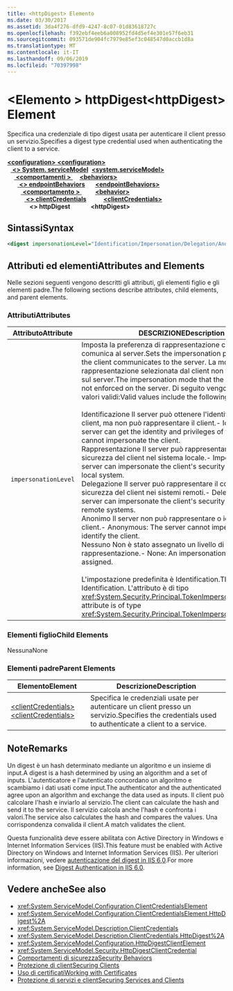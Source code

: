```yaml
---
title: <httpDigest> Elemento
ms.date: 03/30/2017
ms.assetid: 3da4f276-dfd9-4247-8c07-01d83618727c
ms.openlocfilehash: f392ebf4eeb6a008952fd4d5ef4e301e57f6eb31
ms.sourcegitcommit: 093571de904fc7979e85ef3c048547d0accb1d8a
ms.translationtype: MT
ms.contentlocale: it-IT
ms.lasthandoff: 09/06/2019
ms.locfileid: "70397998"
---
```

# <a name="httpdigest-element"></a><span data-ttu-id="d94e1-102">\<Elemento > httpDigest</span><span class="sxs-lookup"><span data-stu-id="d94e1-102">\<httpDigest> Element</span></span>
<span data-ttu-id="d94e1-103">Specifica una credenziale di tipo digest usata per autenticare il client presso un servizio.</span><span class="sxs-lookup"><span data-stu-id="d94e1-103">Specifies a digest type credential used when authenticating the client to a service.</span></span>  
  
<span data-ttu-id="d94e1-104">[ **\<configuration>** ](../configuration-element.md)</span><span class="sxs-lookup"><span data-stu-id="d94e1-104">[**\<configuration>**](../configuration-element.md)</span></span>\
<span data-ttu-id="d94e1-105">&nbsp;&nbsp;[ **\<> System. serviceModel**](system-servicemodel.md)</span><span class="sxs-lookup"><span data-stu-id="d94e1-105">&nbsp;&nbsp;[**\<system.serviceModel>**](system-servicemodel.md)</span></span>\
<span data-ttu-id="d94e1-106">&nbsp;&nbsp;&nbsp;&nbsp;[ **\<comportamenti >** ](behaviors.md)</span><span class="sxs-lookup"><span data-stu-id="d94e1-106">&nbsp;&nbsp;&nbsp;&nbsp;[**\<behaviors>**](behaviors.md)</span></span>\
<span data-ttu-id="d94e1-107">&nbsp;&nbsp;&nbsp;&nbsp;&nbsp;&nbsp;[ **\<> endpointBehaviors**](endpointbehaviors.md)</span><span class="sxs-lookup"><span data-stu-id="d94e1-107">&nbsp;&nbsp;&nbsp;&nbsp;&nbsp;&nbsp;[**\<endpointBehaviors>**](endpointbehaviors.md)</span></span>\
<span data-ttu-id="d94e1-108">&nbsp;&nbsp;&nbsp;&nbsp;&nbsp;&nbsp;&nbsp;&nbsp;[ **\<comportamento >** ](behavior-of-endpointbehaviors.md)</span><span class="sxs-lookup"><span data-stu-id="d94e1-108">&nbsp;&nbsp;&nbsp;&nbsp;&nbsp;&nbsp;&nbsp;&nbsp;[**\<behavior>**](behavior-of-endpointbehaviors.md)</span></span>\
<span data-ttu-id="d94e1-109">&nbsp;&nbsp;&nbsp;&nbsp;&nbsp;&nbsp;&nbsp;&nbsp;&nbsp;&nbsp;[ **\<> clientCredentials**](clientcredentials.md)</span><span class="sxs-lookup"><span data-stu-id="d94e1-109">&nbsp;&nbsp;&nbsp;&nbsp;&nbsp;&nbsp;&nbsp;&nbsp;&nbsp;&nbsp;[**\<clientCredentials>**](clientcredentials.md)</span></span>\
<span data-ttu-id="d94e1-110">&nbsp;&nbsp;&nbsp;&nbsp;&nbsp;&nbsp;&nbsp;&nbsp;&nbsp;&nbsp;&nbsp;&nbsp; **\<> httpDigest**</span><span class="sxs-lookup"><span data-stu-id="d94e1-110">&nbsp;&nbsp;&nbsp;&nbsp;&nbsp;&nbsp;&nbsp;&nbsp;&nbsp;&nbsp;&nbsp;&nbsp;**\<httpDigest>**</span></span>  
  
## <a name="syntax"></a><span data-ttu-id="d94e1-111">Sintassi</span><span class="sxs-lookup"><span data-stu-id="d94e1-111">Syntax</span></span>  
  
```xml  
<digest impersonationLevel="Identification/Impersonation/Delegation/Anonymous/None" />
```  
  
## <a name="attributes-and-elements"></a><span data-ttu-id="d94e1-112">Attributi ed elementi</span><span class="sxs-lookup"><span data-stu-id="d94e1-112">Attributes and Elements</span></span>  
 <span data-ttu-id="d94e1-113">Nelle sezioni seguenti vengono descritti gli attributi, gli elementi figlio e gli elementi padre.</span><span class="sxs-lookup"><span data-stu-id="d94e1-113">The following sections describe attributes, child elements, and parent elements.</span></span>  
  
### <a name="attributes"></a><span data-ttu-id="d94e1-114">Attributi</span><span class="sxs-lookup"><span data-stu-id="d94e1-114">Attributes</span></span>  
  
|<span data-ttu-id="d94e1-115">Attributo</span><span class="sxs-lookup"><span data-stu-id="d94e1-115">Attribute</span></span>|<span data-ttu-id="d94e1-116">DESCRIZIONE</span><span class="sxs-lookup"><span data-stu-id="d94e1-116">Description</span></span>|  
|---------------|-----------------|  
|`impersonationLevel`|<span data-ttu-id="d94e1-117">Imposta la preferenza di rappresentazione che il client comunica al server.</span><span class="sxs-lookup"><span data-stu-id="d94e1-117">Sets the impersonation preference that the client communicates to the server.</span></span> <span data-ttu-id="d94e1-118">La modalità di rappresentazione selezionata dal client non viene imposta sul server.</span><span class="sxs-lookup"><span data-stu-id="d94e1-118">The impersonation mode that the client selects is not enforced on the server.</span></span> <span data-ttu-id="d94e1-119">Di seguito vengono elencati i valori validi:</span><span class="sxs-lookup"><span data-stu-id="d94e1-119">Valid values include the following:</span></span><br /><br /> <span data-ttu-id="d94e1-120">Identificazione Il server può ottenere l'identità e i privilegi del client, ma non può rappresentare il client.</span><span class="sxs-lookup"><span data-stu-id="d94e1-120">-   Identification: The server can get the identity and privileges of the client, but cannot impersonate the client.</span></span><br /><span data-ttu-id="d94e1-121">Rappresentazione Il server può rappresentare il contesto di sicurezza del client nel sistema locale.</span><span class="sxs-lookup"><span data-stu-id="d94e1-121">-   Impersonation: The server can impersonate the client's security context on the local system.</span></span><br /><span data-ttu-id="d94e1-122">Delegazione Il server può rappresentare il contesto di sicurezza del client nei sistemi remoti.</span><span class="sxs-lookup"><span data-stu-id="d94e1-122">-   Delegation: The server can impersonate the client's security context on remote systems.</span></span><br /><span data-ttu-id="d94e1-123">Anonimo Il server non può rappresentare o identificare il client.</span><span class="sxs-lookup"><span data-stu-id="d94e1-123">-   Anonymous: The server cannot impersonate or identify the client.</span></span><br /><span data-ttu-id="d94e1-124">Nessuno Non è stato assegnato un livello di rappresentazione.</span><span class="sxs-lookup"><span data-stu-id="d94e1-124">-   None: An impersonation level is not assigned.</span></span><br /><br /> <span data-ttu-id="d94e1-125">L'impostazione predefinita è Identification.</span><span class="sxs-lookup"><span data-stu-id="d94e1-125">The default is Identification.</span></span> <span data-ttu-id="d94e1-126">L'attributo è di tipo <xref:System.Security.Principal.TokenImpersonationLevel>.</span><span class="sxs-lookup"><span data-stu-id="d94e1-126">This attribute is of type <xref:System.Security.Principal.TokenImpersonationLevel>.</span></span>|  
  
### <a name="child-elements"></a><span data-ttu-id="d94e1-127">Elementi figlio</span><span class="sxs-lookup"><span data-stu-id="d94e1-127">Child Elements</span></span>  
 <span data-ttu-id="d94e1-128">Nessuna</span><span class="sxs-lookup"><span data-stu-id="d94e1-128">None</span></span>  
  
### <a name="parent-elements"></a><span data-ttu-id="d94e1-129">Elementi padre</span><span class="sxs-lookup"><span data-stu-id="d94e1-129">Parent Elements</span></span>  
  
|<span data-ttu-id="d94e1-130">Elemento</span><span class="sxs-lookup"><span data-stu-id="d94e1-130">Element</span></span>|<span data-ttu-id="d94e1-131">Descrizione</span><span class="sxs-lookup"><span data-stu-id="d94e1-131">Description</span></span>|  
|-------------|-----------------|  
|[<span data-ttu-id="d94e1-132">\<clientCredentials></span><span class="sxs-lookup"><span data-stu-id="d94e1-132">\<clientCredentials></span></span>](clientcredentials.md)|<span data-ttu-id="d94e1-133">Specifica le credenziali usate per autenticare un client presso un servizio.</span><span class="sxs-lookup"><span data-stu-id="d94e1-133">Specifies the credentials used to authenticate a client to a service.</span></span>|  
  
## <a name="remarks"></a><span data-ttu-id="d94e1-134">Note</span><span class="sxs-lookup"><span data-stu-id="d94e1-134">Remarks</span></span>  
 <span data-ttu-id="d94e1-135">Un digest è un hash determinato mediante un algoritmo e un insieme di input.</span><span class="sxs-lookup"><span data-stu-id="d94e1-135">A digest is a hash determined by using an algorithm and a set of inputs.</span></span> <span data-ttu-id="d94e1-136">L'autenticatore e l'autenticato concordano un algoritmo e scambiamo i dati usati come input.</span><span class="sxs-lookup"><span data-stu-id="d94e1-136">The authenticator and the authenticated agree upon an algorithm and exchange the data used as inputs.</span></span> <span data-ttu-id="d94e1-137">Il client può calcolare l'hash e inviarlo al servizio.</span><span class="sxs-lookup"><span data-stu-id="d94e1-137">The client can calculate the hash and send it to the service.</span></span> <span data-ttu-id="d94e1-138">Il servizio calcola anche l'hash e confronta i valori.</span><span class="sxs-lookup"><span data-stu-id="d94e1-138">The service also calculates the hash and compares the values.</span></span> <span data-ttu-id="d94e1-139">Una corrispondenza convalida il client.</span><span class="sxs-lookup"><span data-stu-id="d94e1-139">A match validates the client.</span></span>  
  
 <span data-ttu-id="d94e1-140">Questa funzionalità deve essere abilitata con Active Directory in Windows e Internet Information Services (IIS).</span><span class="sxs-lookup"><span data-stu-id="d94e1-140">This feature must be enabled with Active Directory on Windows and Internet Information Services (IIS).</span></span> <span data-ttu-id="d94e1-141">Per ulteriori informazioni, vedere [autenticazione del digest in IIS 6,0](https://go.microsoft.com/fwlink/?LinkId=88443).</span><span class="sxs-lookup"><span data-stu-id="d94e1-141">For more information, see [Digest Authentication in IIS 6.0](https://go.microsoft.com/fwlink/?LinkId=88443).</span></span>  
  
## <a name="see-also"></a><span data-ttu-id="d94e1-142">Vedere anche</span><span class="sxs-lookup"><span data-stu-id="d94e1-142">See also</span></span>

- <xref:System.ServiceModel.Configuration.ClientCredentialsElement>
- <xref:System.ServiceModel.Configuration.ClientCredentialsElement.HttpDigest%2A>
- <xref:System.ServiceModel.Description.ClientCredentials>
- <xref:System.ServiceModel.Description.ClientCredentials.HttpDigest%2A>
- <xref:System.ServiceModel.Configuration.HttpDigestClientElement>
- <xref:System.ServiceModel.Security.HttpDigestClientCredential>
- [<span data-ttu-id="d94e1-143">Comportamenti di sicurezza</span><span class="sxs-lookup"><span data-stu-id="d94e1-143">Security Behaviors</span></span>](../../../wcf/feature-details/security-behaviors-in-wcf.md)
- [<span data-ttu-id="d94e1-144">Protezione di client</span><span class="sxs-lookup"><span data-stu-id="d94e1-144">Securing Clients</span></span>](../../../wcf/securing-clients.md)
- [<span data-ttu-id="d94e1-145">Uso di certificati</span><span class="sxs-lookup"><span data-stu-id="d94e1-145">Working with Certificates</span></span>](../../../wcf/feature-details/working-with-certificates.md)
- [<span data-ttu-id="d94e1-146">Protezione di servizi e client</span><span class="sxs-lookup"><span data-stu-id="d94e1-146">Securing Services and Clients</span></span>](../../../wcf/feature-details/securing-services-and-clients.md)
